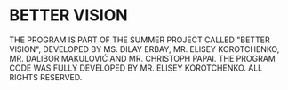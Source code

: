 # BETTER VISION
THE PROGRAM IS PART OF THE SUMMER PROJECT CALLED "BETTER VISION", 
DEVELOPED BY MS. DILAY ERBAY, MR. ELISEY KOROTCHENKO, MR. DALIBOR MAKULOVIĆ AND MR. CHRISTOPH PAPAI.
THE PROGRAM CODE WAS FULLY DEVELOPED BY MR. ELISEY KOROTCHENKO.
ALL RIGHTS RESERVED.
